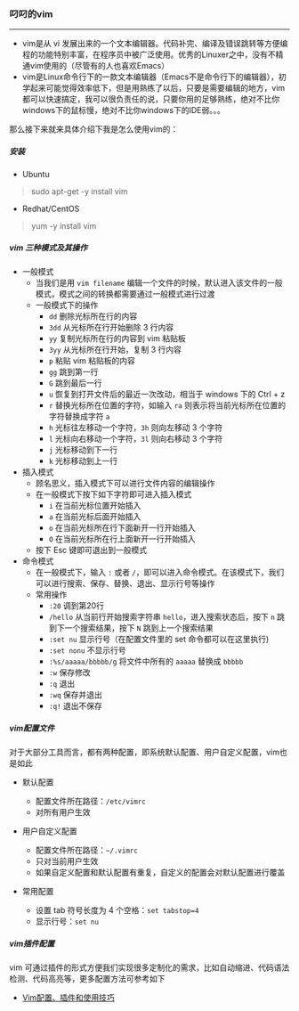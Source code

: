 ### 叼叼的vim
___

- vim是从 vi 发展出来的一个文本编辑器。代码补完、编译及错误跳转等方便编程的功能特别丰富，在程序员中被广泛使用。优秀的Linuxer之中，没有不精通vim使用的（尽管有的人也喜欢Emacs）   
- vim是Linux命令行下的一款文本编辑器（Emacs不是命令行下的编辑器），初学起来可能觉得效率低下，但是用熟练了以后，只要是需要编辑的地方，vim都可以快速搞定，我可以很负责任的说，只要你用的足够熟练，绝对不比你windows下的鼠标慢，绝对不比你windows下的IDE弱。。。   

那么接下来就来具体介绍下我是怎么使用vim的：  

##### 安装
- Ubuntu
> sudo apt-get -y install vim

- Redhat/CentOS 
> yum -y install vim
   
##### vim 三种模式及其操作   
  - 一般模式
    - 当我们是用 `vim filename` 编辑一个文件的时候，默认进入该文件的一般模式，模式之间的转换都需要通过一般模式进行过渡
    - 一般模式下的操作
      - `dd` 删除光标所在行的内容
      - `3dd` 从光标所在行开始删除 3 行内容
      - `yy` 复制光标所在行的内容到 vim 粘贴板
      - `3yy` 从光标所在行开始，复制 3 行内容
      - `p` 粘贴 vim 粘贴板的内容
      - `gg` 跳到第一行
      - `G` 跳到最后一行
      - `u` 恢复到打开文件后的最近一次改动，相当于 windows 下的 Ctrl + z
      - `r` 替换光标所在位置的字符，如输入 `ra` 则表示将当前光标所在位置的字符替换成字符 `a`
      - `h` 光标往左移动一个字符，`3h` 则向左移动 3 个字符
      - `l` 光标向右移动一个字符，`3l` 则向右移动 3 个字符
      - `j` 光标移动到下一行
      - `k` 光标移动到上一行
  - 插入模式
    - 顾名思义，插入模式下可以进行文件内容的编辑操作
    - 在一般模式下按下如下字符即可进入插入模式
      - `i` 在当前光标位置开始插入
      - `a` 在当前光标后面开始插入
      - `o` 在当前光标所在行下面新开一行开始插入
      - `O` 在当前光标所在行上面新开一行开始插入
    - 按下 Esc 键即可退出到一般模式
  - 命令模式
    - 在一般模式下，输入 `:` 或者 `/`，即可以进入命令模式。在该模式下，我们可以进行搜索、保存、替换、退出、显示行号等操作
    - 常用操作
      - `:20` 调到第20行
      - `/hello` 从当前行开始搜索字符串 `hello`，进入搜索状态后，按下 `n` 跳到下一个搜索结果，按下 `N` 跳到上一个搜索结果
      - `:set nu` 显示行号（在配置文件里的 set 命令都可以在这里执行)
      - `:set nonu` 不显示行号
      - `:%s/aaaaa/bbbbb/g` 将文件中所有的 `aaaaa` 替换成 `bbbbb`
      - `:w` 保存修改
      - `:q` 退出
      - `:wq` 保存并退出
      - `:q!` 退出不保存

##### vim配置文件   
对于大部分工具而言，都有两种配置，即系统默认配置、用户自定义配置，vim也是如此

- 默认配置
  - 配置文件所在路径：`/etc/vimrc`
  - 对所有用户生效
- 用户自定义配置
  - 配置文件所在路径：`~/.vimrc`
  - 只对当前用户生效
  - 如果自定义配置和默认配置有重复，自定义的配置会对默认配置进行覆盖

- 常用配置
  - 设置 tab 符号长度为 4 个空格：`set tabstop=4`
  - 显示行号：`set nu`

##### vim插件配置
vim 可通过插件的形式方便我们实现很多定制化的需求，比如自动缩进、代码语法检测、代码高亮等，更多配置方法可参考如下    

- [Vim配置、插件和使用技巧](http://www.jianshu.com/p/a0b452f8f720)

